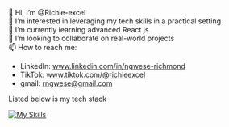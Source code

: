 👋 Hi, I’m @Richie-excel <br>
👀 I’m interested in leveraging my tech skills in a practical setting <br>
🌱 I’m currently learning advanced React js <br>
💞️ I’m looking to collaborate on real-world projects <br>
📫 How to reach me:<br>
- LinkedIn: www.linkedin.com/in/ngwese-richmond
- TikTok: www.tiktok.com/@richieexcel
- gmail: rngwese@gmail.com <br>

Listed below is my tech stack <br>

[![My Skills](https://skillicons.dev/icons?i=js,html,css,java,mongodb,mysql,nodejs,postgres,py,react,spring,tailwind,ts&perline=5)](https://skillicons.dev)
<!--
**Richie-excel/Richie-excel** is a ✨ _special_ ✨ repository because its `README.md` (this file) appears on your GitHub profile.

Here are some ideas to get you started:

- 🔭 I’m currently working on ...
- 🌱 I’m currently learning ...
- 👯 I’m looking to collaborate on ...
- 🤔 I’m looking for help with ...
- 💬 Ask me about ...
- 📫 How to reach me: ...
- 😄 Pronouns: ...
- ⚡ Fun fact: ...
-->
